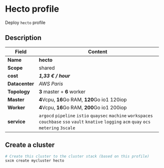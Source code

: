 # Hecto profile

Deploy `hecto` profile

## Description

| Field          | Content                                                                                                             |
| -------------- | ------------------------------------------------------------------------------------------------------------------- |
| **Name**       | **hecto**                                                                                                               |
| **Scope**      | shared                                                                                                              |
| **cost**       | ***1,33 € / hour***                                                                                                       |
| **Datacenter** | _AWS Paris_                                                                                                           |
| **Topology**   | **3** master + **6** worker                                                                                                 |
| **Master**     | **4**Vcpu, **16**Go RAM, **120**Go io1  120iop                                                                                  |
| **Worker**     | **4**Vcpu,  **16**Go RAM, **200**Go io1  200iop                                                                                 |
| **service**    | `argocd` `pipeline` `istio` `quaysec` `machine` `workspaces` `couchbase` `sso` `vault` `knative` `logging` `acm` `quay` `ocs` `metering` `3scale` |

## Create a cluster

```bash
# Create this cluster to the cluster stack (based on this profile)
sxcm create mycluster hecto
```
